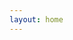 ```yaml
---
layout: home
---
```


<object data="../assets/cv.pdf" width="1000" height="1000" type='application/pdf'></object>
